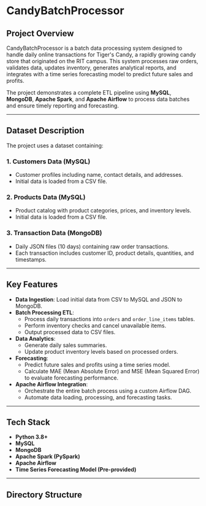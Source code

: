 
# CandyBatchProcessor

## Project Overview

CandyBatchProcessor is a batch data processing system designed to handle daily online transactions for Tiger's Candy, a rapidly growing candy store that originated on the RIT campus. This system processes raw orders, validates data, updates inventory, generates analytical reports, and integrates with a time series forecasting model to predict future sales and profits.

The project demonstrates a complete ETL pipeline using **MySQL**, **MongoDB**, **Apache Spark**, and **Apache Airflow** to process data batches and ensure timely reporting and forecasting.

---

## Dataset Description

The project uses a dataset containing:

### 1. Customers Data (MySQL)
- Customer profiles including name, contact details, and addresses.
- Initial data is loaded from a CSV file.

### 2. Products Data (MySQL)
- Product catalog with product categories, prices, and inventory levels.
- Initial data is loaded from a CSV file.

### 3. Transaction Data (MongoDB)
- Daily JSON files (10 days) containing raw order transactions.
- Each transaction includes customer ID, product details, quantities, and timestamps.

---

## Key Features

- **Data Ingestion**: Load initial data from CSV to MySQL and JSON to MongoDB.
- **Batch Processing ETL**: 
    - Process daily transactions into `orders` and `order_line_items` tables.
    - Perform inventory checks and cancel unavailable items.
    - Output processed data to CSV files.
- **Data Analytics**:
    - Generate daily sales summaries.
    - Update product inventory levels based on processed orders.
- **Forecasting**:
    - Predict future sales and profits using a time series model.
    - Calculate MAE (Mean Absolute Error) and MSE (Mean Squared Error) to evaluate forecasting performance.
- **Apache Airflow Integration**:
    - Orchestrate the entire batch process using a custom Airflow DAG.
    - Automate data loading, processing, and forecasting tasks.

---

## Tech Stack

- **Python 3.8+**
- **MySQL**
- **MongoDB**
- **Apache Spark (PySpark)**
- **Apache Airflow**
- **Time Series Forecasting Model (Pre-provided)**

---

## Directory Structure

